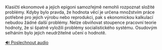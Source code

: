 
Klasičtí ekonomové a jejich epigoni samozřejmě nemohli rozpoznat složité problémy. Kdyby bylo pravda, že hodnota věcí je určena množstvím práce potřebné pro jejich výrobu nebo reprodukci, pak s ekonomickou kalkulací nebudou žádné další problémy. Nelze obviňovat stoupence pracovní teorie hodnoty, že si špatně vyložili problémy socialistického systému. Osudovým selháním bylo jejich neudržitelné učení o hodnotě.

[🔊 Poslechnout audio](/data/7-paragraphs/audio/chapter_42/para_011-Klasit-ekonomov-a-jejich-epigoni-samozejm-nem.mp3)
